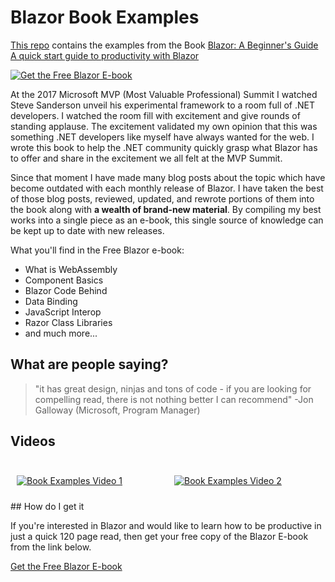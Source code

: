 # Blazor Book Examples

[This repo](https://github.com/EdCharbeneau/BlazorBookExamples) contains the examples from the Book [Blazor: A Beginner's Guide
A quick start guide to productivity with Blazor](https://www.telerik.com/campaigns/blazor/wp-beginners-guide-ebook)

[![Get the Free Blazor E-book](https://edcharbeneau.com/img/posts/1200x628_Facebook-Twitter-LinkedIn-Reddit.png)](https://www.telerik.com/campaigns/blazor/wp-beginners-guide-ebook)

At the 2017 Microsoft MVP (Most Valuable Professional) Summit I watched Steve Sanderson unveil his experimental framework to a room full of .NET developers. I watched the room fill with excitement and give rounds of standing applause. The excitement validated my own opinion that this was something .NET developers like myself have always wanted for the web. I wrote this book to help the .NET community quickly grasp what Blazor has to offer and share in the excitement we all felt at the MVP Summit.

Since that moment I have made many blog posts about the topic which have become outdated with each monthly release of Blazor. I have taken the best of those blog posts, reviewed, updated, and rewrote portions of them into the book along with **a wealth of brand-new material**. By compiling my best works into a single piece as an e-book, this single source of knowledge can be kept up to date with new releases.

What you'll find in the Free Blazor e-book:

- What is WebAssembly
- Component Basics
- Blazor Code Behind
- Data Binding
- JavaScript Interop
- Razor Class Libraries
- and much more...

## What are people saying?

> "it has great design, ninjas and tons of code - if you are looking for compelling read, there is not nothing better I can recommend" -Jon Galloway (Microsoft, Program Manager)

## Videos

<div style="display: flex;">
<div style="flex: 50%;  padding: 10px;">
  
[![Book Examples Video 1](https://i9.ytimg.com/vi/v1iR95_sGBY/mqdefault.jpg?time=1585951180550&sqp=CLThnvQF&rs=AOn4CLC2mfOUKOwvc0QJEV8xY7Wuz2ZtYg)](https://youtu.be/4uH2Ahz6fIE)

  </div>
  <div style="flex: 50%;  padding: 10px;">
  
[![Book Examples Video 2](https://i9.ytimg.com/vi/NtTsxtI3NbQ/mq2.jpg?sqp=CNfonvQF&rs=AOn4CLBHi7nVDdziS0FUW6wkHGUw7luqsw)](https://youtu.be/0fuV9Zp0Wl0)

  </div>
</div>
## How do I get it

If you're interested in Blazor and would like to learn how to be productive in just a quick 120 page read, then get your free copy of the Blazor E-book from the link below.

[Get the Free Blazor E-book](https://www.telerik.com/campaigns/blazor/wp-beginners-guide-ebook)
